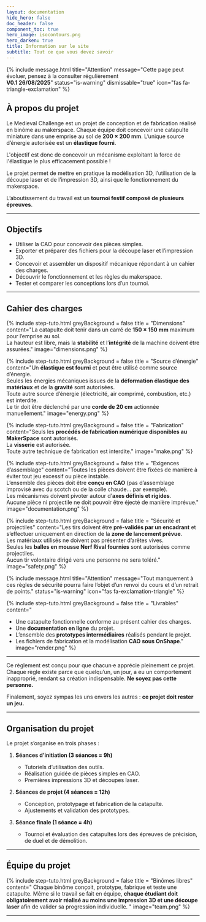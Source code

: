 ```yaml
---
layout: documentation
hide_hero: false
doc_header: false
component_toc: true
hero_image: isocontours.png
hero_darken: true
title: Information sur le site
subtitle: Tout ce que vous devez savoir
---
```


{% include message.html title="Attention" message="Cette page peut évoluer, pensez à la consulter régulièrement  
**V0.1 26/08/2025**" status="is-warning" dismissable="true" icon="fas fa-triangle-exclamation" %}

## À propos du projet  

Le Medieval Challenge est un projet de conception et de fabrication réalisé en binôme au makerspace. Chaque équipe doit concevoir une catapulte miniature dans une emprise au sol de **200 × 200 mm**. L’unique source d’énergie autorisée est un **élastique fourni**.  

L'objectif est donc de concevoir un mécanisme exploitant la force de l'élastique le plus efficacement possible !

Le projet permet de mettre en pratique la modélisation 3D, l’utilisation de la découpe laser et de l’impression 3D, ainsi que le fonctionnement du makerspace. 

L’aboutissement du travail est un **tournoi festif composé de plusieurs épreuves**.  

---

## Objectifs  

- Utiliser la CAO pour concevoir des pièces simples.  
- Exporter et préparer des fichiers pour la découpe laser et l’impression 3D.  
- Concevoir et assembler un dispositif mécanique répondant à un cahier des charges.  
- Découvrir le fonctionnement et les règles du makerspace.  
- Tester et comparer les conceptions lors d’un tournoi.  

---

## Cahier des charges

{% include step-tuto.html
greyBackground = false
title = "Dimensions"
content="La catapulte doit tenir dans un carré de **150 × 150 mm** maximum pour l’emprise au sol.  
La hauteur est libre, mais la **stabilité** et l’**intégrité** de la machine doivent être assurées."
image="dimensions.png" %}

{% include step-tuto.html
greyBackground = false
title = "Source d’énergie"
content="Un **élastique est fourni** et peut être utilisé comme source d’énergie.  
Seules les énergies mécaniques issues de la **déformation élastique des matériaux** et de la **gravité** sont autorisées.  
Toute autre source d’énergie (électricité, air comprimé, combustion, etc.) est interdite.  
Le tir doit être déclenché par une **corde de 20 cm** actionnée manuellement."
image="energy.png" %}

{% include step-tuto.html
greyBackground = false
title = "Fabrication"
content="Seuls les **procédés de fabrication numérique disponibles au MakerSpace** sont autorisés.  
La **visserie** est autorisée.  
Toute autre technique de fabrication est interdite."
image="make.png" %}

{% include step-tuto.html
greyBackground = false
title = "Exigences d’assemblage"
content="Toutes les pièces doivent être fixées de manière à éviter tout jeu excessif ou pièce instable.  
L’ensemble des pièces doit être **conçu en CAO** (pas d’assemblage improvisé avec du scotch ou de la colle chaude... par exemple).  
Les mécanismes doivent pivoter autour d’**axes définis et rigides**.  
Aucune pièce ni projectile ne doit pouvoir être éjecté de manière imprévue."
image="documentation.png" %}

{% include step-tuto.html
greyBackground = false
title = "Sécurité et projectiles"
content="Les tirs doivent être **pré-validés par un encadrant** et s’effectuer uniquement en direction de la **zone de lancement prévue**.  
Les matériaux utilisés ne doivent pas présenter d’arêtes vives.  
Seules les **balles en mousse Nerf Rival fournies** sont autorisées comme projectiles.  
Aucun tir volontaire dirigé vers une personne ne sera toléré."
image="safety.png" %}

{% include message.html title="Attention" message="Tout manquement à ces règles de sécurité pourra faire l’objet d’un renvoi du cours et d’un retrait de points." status="is-warning"  icon="fas fa-exclamation-triangle" %}

{% include step-tuto.html
greyBackground = false
title = "Livrables"
content="
- Une catapulte fonctionnelle conforme au présent cahier des charges.  
- Une **documentation en ligne** du projet.  
- L’ensemble des **prototypes intermédiaires** réalisés pendant le projet.  
- Les fichiers de fabrication et la modélisation **CAO sous OnShape**."
image="render.png" %}

---

Ce règlement est conçu pour que chacun·e apprécie pleinement ce projet. Chaque règle existe parce que quelqu’un, un jour, a eu un comportement inapproprié, rendant sa création indispensable. **Ne soyez pas cette personne.**

Finalement, soyez sympas les uns envers les autres : **ce projet doit rester un jeu.**

---

## Organisation du projet  

Le projet s’organise en trois phases :  

1. **Séances d’initiation (3 séances = 9h)**  
   - Tutoriels d’utilisation des outils.  
   - Réalisation guidée de pièces simples en CAO.  
   - Premières impressions 3D et découpes laser.  

2. **Séances de projet (4 séances = 12h)**  
   - Conception, prototypage et fabrication de la catapulte.  
   - Ajustements et validation des prototypes.  

3. **Séance finale (1 séance = 4h)**  
   - Tournoi et évaluation des catapultes lors des épreuves de précision, de duel et de démolition.  

---

## Équipe du projet  

{% include step-tuto.html
greyBackground = false
title = "Binômes libres"
content="
Chaque binôme conçoit, prototype, fabrique et teste une catapulte. Même si le travail se fait en équipe, **chaque étudiant doit obligatoirement avoir réalisé au moins une impression 3D et une découpe laser** afin de valider sa progression individuelle. "
image="team.png" %}   

---